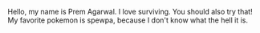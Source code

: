 Hello, my name is Prem Agarwal. I love surviving. You should also try that! My favorite pokemon is spewpa, because I don't know what the hell it is.